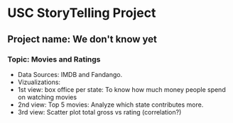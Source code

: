 # USC StoryTelling Project

## Project name: We don't know yet

### Topic: Movies and Ratings

- Data Sources: IMDB and Fandango.
- Vizualizations: 
- 1st view: box office per state: To know how much money people spend on watching movies
- 2nd view: Top 5 movies: Analyze which state contributes more.
- 3rd view: Scatter plot total gross vs rating (correlation?)

